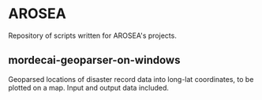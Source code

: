 # AROSEA

Repository of scripts written for AROSEA's projects.

## mordecai-geoparser-on-windows

Geoparsed locations of disaster record data into long-lat coordinates, to be plotted on a map. Input and output data included.
